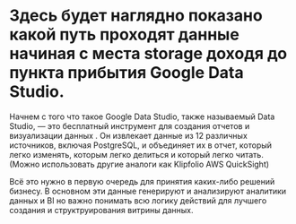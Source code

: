 # Здесь будет наглядно показано какой путь проходят данные начиная с места storage доходя до пункта прибытия Google Data Studio. 

Начнем с того что такое Google Data Studio, также называемый Data Studio, — это бесплатный инструмент для создания отчетов и визуализации данных . Он извлекает данные из 12 различных источников, включая PostgreSQL, и объединяет их в отчет, который легко изменять, которым легко делиться и который легко читать. (Можно использовать другие аналоги как Klipfolio
AWS QuickSight)

Всё это нужно в первую очередь для принятия каких-либо решений бизнесу. В основном эти данные генерируют и анализируют аналитики данных и BI но важно понимать всю логику действий для лучшего создания и структруирования витрины данных.





